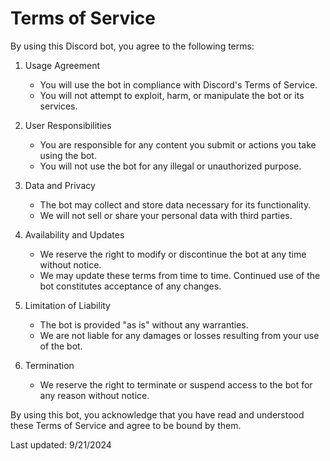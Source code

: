 # Terms of Service

By using this Discord bot, you agree to the following terms:

1. Usage Agreement
   - You will use the bot in compliance with Discord's Terms of Service.
   - You will not attempt to exploit, harm, or manipulate the bot or its services.

2. User Responsibilities
   - You are responsible for any content you submit or actions you take using the bot.
   - You will not use the bot for any illegal or unauthorized purpose.

3. Data and Privacy
   - The bot may collect and store data necessary for its functionality.
   - We will not sell or share your personal data with third parties.

4. Availability and Updates
   - We reserve the right to modify or discontinue the bot at any time without notice.
   - We may update these terms from time to time. Continued use of the bot constitutes acceptance of any changes.

5. Limitation of Liability
   - The bot is provided "as is" without any warranties.
   - We are not liable for any damages or losses resulting from your use of the bot.

6. Termination
   - We reserve the right to terminate or suspend access to the bot for any reason without notice.

By using this bot, you acknowledge that you have read and understood these Terms of Service and agree to be bound by them.

Last updated: 9/21/2024